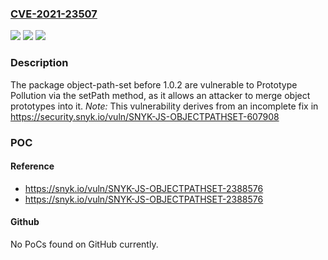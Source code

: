 ### [CVE-2021-23507](https://cve.mitre.org/cgi-bin/cvename.cgi?name=CVE-2021-23507)
![](https://img.shields.io/static/v1?label=Product&message=object-path-set&color=blue)
![](https://img.shields.io/static/v1?label=Version&message=%3C%201.0.2%20&color=brighgreen)
![](https://img.shields.io/static/v1?label=Vulnerability&message=Prototype%20Pollution&color=brighgreen)

### Description

The package object-path-set before 1.0.2 are vulnerable to Prototype Pollution via the setPath method, as it allows an attacker to merge object prototypes into it. *Note:* This vulnerability derives from an incomplete fix in https://security.snyk.io/vuln/SNYK-JS-OBJECTPATHSET-607908

### POC

#### Reference
- https://snyk.io/vuln/SNYK-JS-OBJECTPATHSET-2388576
- https://snyk.io/vuln/SNYK-JS-OBJECTPATHSET-2388576

#### Github
No PoCs found on GitHub currently.

